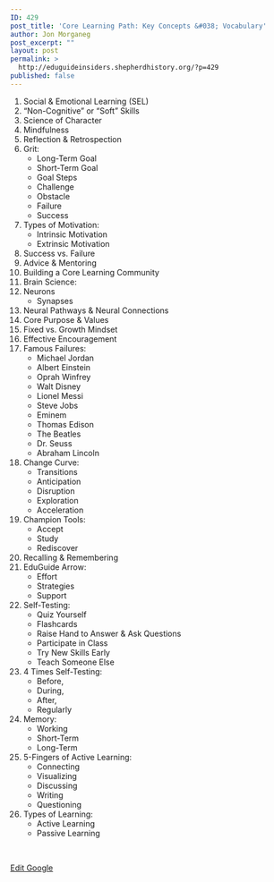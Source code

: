 ```yaml
---
ID: 429
post_title: 'Core Learning Path: Key Concepts &#038; Vocabulary'
author: Jon Morganeg
post_excerpt: ""
layout: post
permalink: >
  http://eduguideinsiders.shepherdhistory.org/?p=429
published: false
---
```

<ol>
 	<li>Social &amp; Emotional Learning (SEL)</li>
 	<li>“Non-Cognitive” or “Soft” Skills</li>
 	<li>Science of Character</li>
 	<li>Mindfulness</li>
 	<li>Reflection &amp; Retrospection</li>
 	<li>Grit:
<ul>
 	<li>Long-Term Goal</li>
 	<li>Short-Term Goal</li>
 	<li>Goal Steps</li>
 	<li>Challenge</li>
 	<li>Obstacle</li>
 	<li>Failure</li>
 	<li>Success</li>
</ul>
</li>
 	<li>Types of Motivation:
<ul>
 	<li>Intrinsic Motivation</li>
 	<li>Extrinsic Motivation</li>
</ul>
</li>
 	<li>Success vs. Failure</li>
 	<li>Advice &amp; Mentoring</li>
 	<li>Building a Core Learning Community</li>
 	<li>Brain Science:</li>
 	<li>Neurons
<ul>
 	<li>Synapses</li>
</ul>
</li>
 	<li>Neural Pathways &amp; Neural Connections</li>
 	<li>Core Purpose &amp; Values</li>
 	<li>Fixed vs. Growth Mindset</li>
 	<li>Effective Encouragement</li>
 	<li>Famous Failures:
<ul>
 	<li>Michael Jordan</li>
 	<li>Albert Einstein</li>
 	<li>Oprah Winfrey</li>
 	<li>Walt Disney</li>
 	<li>Lionel Messi</li>
 	<li>Steve Jobs</li>
 	<li>Eminem</li>
 	<li>Thomas Edison</li>
 	<li>The Beatles</li>
 	<li>Dr. Seuss</li>
 	<li>Abraham Lincoln</li>
</ul>
</li>
 	<li>Change Curve:
<ul>
 	<li>Transitions</li>
 	<li>Anticipation</li>
 	<li>Disruption</li>
 	<li>Exploration</li>
 	<li>Acceleration</li>
</ul>
</li>
 	<li>Champion Tools:
<ul>
 	<li>Accept</li>
 	<li>Study</li>
 	<li>Rediscover</li>
</ul>
</li>
 	<li>Recalling &amp; Remembering</li>
 	<li>EduGuide Arrow:
<ul>
 	<li>Effort</li>
 	<li>Strategies</li>
 	<li>Support</li>
</ul>
</li>
 	<li>Self-Testing:
<ul>
 	<li>Quiz Yourself</li>
 	<li>Flashcards</li>
 	<li>Raise Hand to Answer &amp; Ask Questions</li>
 	<li>Participate in Class</li>
 	<li>Try New Skills Early</li>
 	<li>Teach Someone Else</li>
</ul>
</li>
 	<li>4 Times Self-Testing:
<ul>
 	<li>Before,</li>
 	<li>During,</li>
 	<li>After,</li>
 	<li>Regularly</li>
</ul>
</li>
 	<li>Memory:
<ul>
 	<li>Working</li>
 	<li>Short-Term</li>
 	<li>Long-Term</li>
</ul>
</li>
 	<li>5-Fingers of Active Learning:
<ul>
 	<li>Connecting</li>
 	<li>Visualizing</li>
 	<li>Discussing</li>
 	<li>Writing</li>
 	<li>Questioning</li>
</ul>
</li>
 	<li>Types of Learning:
<ul>
 	<li>Active Learning</li>
 	<li>Passive Learning</li>
</ul>
</li>
</ol>
&nbsp;

<a href="https://docs.google.com/document/d/1fQcEtCY5M4LMB5dYXxRKwZPuin1CjMLavJw-lpgbYd0/edit?usp=sharing">Edit Google</a>